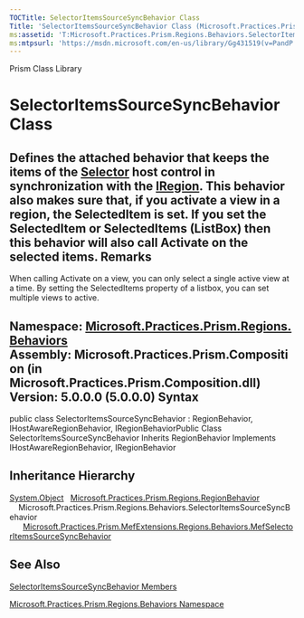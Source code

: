 ```yaml
---
TOCTitle: SelectorItemsSourceSyncBehavior Class
Title: 'SelectorItemsSourceSyncBehavior Class (Microsoft.Practices.Prism.Regions.Behaviors)'
ms:assetid: 'T:Microsoft.Practices.Prism.Regions.Behaviors.SelectorItemsSourceSyncBehavior'
ms:mtpsurl: 'https://msdn.microsoft.com/en-us/library/Gg431519(v=PandP.50)'
---
```


Prism Class Library

SelectorItemsSourceSyncBehavior Class
=====================================

Defines the attached behavior that keeps the items of the [Selector](http://msdn2.microsoft.com/en-us/library/ms595227) host control in synchronization with the [IRegion](https://msdn.microsoft.com/t:microsoft.practices.prism.regions.iregion). This behavior also makes sure that, if you activate a view in a region, the SelectedItem is set. If you set the SelectedItem or SelectedItems (ListBox) then this behavior will also call Activate on the selected items.
Remarks
-------

<span id="remarksToggle"></span> When calling Activate on a view, you can only select a single active view at a time. By setting the SelectedItems property of a listbox, you can set multiple views to active.

**Namespace:** [Microsoft.Practices.Prism.Regions.Behaviors](https://msdn.microsoft.com/n:microsoft.practices.prism.regions.behaviors)
**Assembly:** Microsoft.Practices.Prism.Composition (in Microsoft.Practices.Prism.Composition.dll) Version: 5.0.0.0 (5.0.0.0)
Syntax
------

<span id="syntaxToggle"></span>public class SelectorItemsSourceSyncBehavior : RegionBehavior, IHostAwareRegionBehavior, IRegionBehaviorPublic Class SelectorItemsSourceSyncBehavior Inherits RegionBehavior Implements IHostAwareRegionBehavior, IRegionBehavior

Inheritance Hierarchy
---------------------

<span id="familyToggle"></span>[System.Object](http://msdn2.microsoft.com/en-us/library/e5kfa45b)
  [Microsoft.Practices.Prism.Regions.RegionBehavior](https://msdn.microsoft.com/t:microsoft.practices.prism.regions.regionbehavior)
    Microsoft.Practices.Prism.Regions.Behaviors.SelectorItemsSourceSyncBehavior
      [Microsoft.Practices.Prism.MefExtensions.Regions.Behaviors.MefSelectorItemsSourceSyncBehavior](https://msdn.microsoft.com/t:microsoft.practices.prism.mefextensions.regions.behaviors.mefselectoritemssourcesyncbehavior)

See Also
--------

<span id="seeAlsoToggle"></span>
[SelectorItemsSourceSyncBehavior Members](https://msdn.microsoft.com/allmembers.t:microsoft.practices.prism.regions.behaviors.selectoritemssourcesyncbehavior)

[Microsoft.Practices.Prism.Regions.Behaviors Namespace](https://msdn.microsoft.com/n:microsoft.practices.prism.regions.behaviors)
